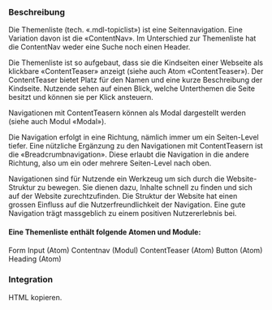 ### Beschreibung
Die Themenliste (tech. «.mdl-topiclist») ist eine Seitennavigation. Eine Variation davon ist die «ContentNav». Im Unterschied zur Themenliste hat die ContentNav weder eine Suche noch einen Header.
 
Die Themenliste ist so aufgebaut, dass sie die Kindseiten einer Webseite als klickbare «ContentTeaser» anzeigt (siehe auch Atom «ContentTeaser»). Der ContentTeaser bietet Platz für den Namen und eine kurze Beschreibung der Kindseite. Nutzende sehen auf einen Blick, welche Unterthemen die Seite besitzt und können sie per Klick ansteuern.
 
Navigationen mit ContentTeasern können als Modal dargestellt werden (siehe auch Modul «Modal»).
 
Die Navigation erfolgt in eine Richtung, nämlich immer um ein Seiten-Level tiefer. Eine nützliche Ergänzung zu den Navigationen mit ContentTeasern ist die «Breadcrumbnavigation». Diese erlaubt die Navigation in die andere Richtung, also um ein oder mehrere Seiten-Level nach oben.
 
Navigationen sind für Nutzende ein Werkzeug um sich durch die Website-Struktur zu bewegen. Sie dienen dazu, Inhalte schnell zu finden und sich auf der Website zurechtzufinden. Die Struktur der Website hat einen grossen Einfluss auf die Nutzerfreundlichkeit der Navigation. Eine gute Navigation trägt massgeblich zu einem positiven Nutzererlebnis bei.

#### Eine Themenliste enthält folgende Atomen und Module:
Form Input (Atom)
Contentnav (Modul)
ContentTeaser (Atom)
Button (Atom)
Heading (Atom)


### Integration

HTML kopieren.
